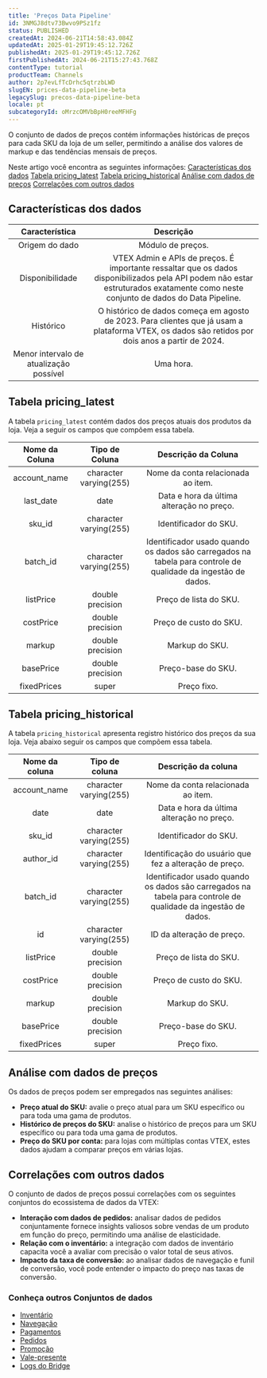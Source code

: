```yaml
---
title: 'Preços Data Pipeline'
id: 3NMGJ8dtv73Bwvo9PSz1fz
status: PUBLISHED
createdAt: 2024-06-21T14:58:43.084Z
updatedAt: 2025-01-29T19:45:12.726Z
publishedAt: 2025-01-29T19:45:12.726Z
firstPublishedAt: 2024-06-21T15:27:43.768Z
contentType: tutorial
productTeam: Channels
author: 2p7evLfTcDrhc5qtrzbLWD
slugEN: prices-data-pipeline-beta
legacySlug: precos-data-pipeline-beta
locale: pt
subcategoryId: oMrzcOMVbBpH0reeMFHFg
---
```


O conjunto de dados de preços contém informações históricas de preços para cada SKU da loja de um seller, permitindo a análise dos valores de markup e das tendências mensais de preços.  

Neste artigo você encontra as seguintes informações:
[Características dos dados](#caracteristicas-dos-dados)
[Tabela pricing_latest](#tabela-pricing-latest)
[Tabela pricing_historical](#tabela-pricing-historical)
[Análise com dados de preços](#analise-com-dados-de-precos)
[Correlações com outros dados](#correlacoes-com-outros-dados)

## Características dos dados
| **Característica** | **Descrição** |
|:------:|:--------:|
| Origem do dado | Módulo de preços. |
| Disponibilidade | VTEX Admin e APIs de preços. É importante ressaltar que os dados disponibilizados pela API podem não estar estruturados exatamente como neste conjunto de dados do Data Pipeline. |
| Histórico | O histórico de dados começa em agosto de 2023. Para clientes que já usam a plataforma VTEX, os dados são retidos por dois anos a partir de 2024.|
| Menor intervalo de atualização possível | Uma hora. | 

## Tabela pricing_latest  

A tabela `pricing_latest` contém dados dos preços atuais dos produtos da loja. Veja a seguir os campos que compõem essa tabela.

| **Nome da Coluna**  | **Tipo de Coluna** 	| **Descrição da Coluna**  |
|:--------:|:--------:|:-----------:|
| account_name | character varying(255) 	| Nome da conta relacionada ao item. |
| last_date | date 	| Data e hora da última alteração no preço. |
| sku_id | character varying(255) | Identificador do SKU. |
| batch_id  | character varying(255) 	| Identificador usado quando os dados são carregados na tabela para controle de qualidade da ingestão de dados. |
| listPrice | double precision | Preço de lista do SKU. |
| costPrice | double precision | Preço de custo do SKU. |
| markup  | double precision 	| Markup do SKU. |
| basePrice| double precision | Preço-base do SKU. |
| fixedPrices| super | Preço fixo.|

## Tabela pricing_historical

A tabela `pricing_historical` apresenta registro histórico dos preços da sua loja. Veja abaixo seguir os campos que compõem essa tabela.  

| **Nome da coluna**  | **Tipo de coluna**  | **Descrição da coluna** |
|:--------:|:---------:|:----------:|
| account_name | character varying(255) | Nome da conta relacionada ao item. |
| date | date  | Data e hora da última alteração no preço. |
| sku_id | character varying(255) 	| Identificador do SKU. |
| author_id | character varying(255) 	| Identificação do usuário que fez a alteração de preço. |
| batch_id | character varying(255) | Identificador usado quando os dados são carregados na tabela para controle de qualidade da ingestão de dados. |
| id | character varying(255) | ID da alteração de preço. |
| listPrice | double precision | Preço de lista do SKU. |
| costPrice | double precision	| Preço de custo do SKU. |
| markup | double precision| Markup do SKU. |
| basePrice | double precision | Preço-base do SKU.|
| fixedPrices | super | Preço fixo.  |

## Análise com dados de preços

Os dados de preços podem ser empregados nas seguintes análises:  

- __Preço atual do SKU:__ avalie o preço atual para um SKU específico ou para toda uma gama de produtos.  
- __Histórico de preços do SKU:__ analise o histórico de preços para um SKU específico ou para toda uma gama de produtos.  
- __Preço do SKU por conta:__ para lojas com múltiplas contas VTEX, estes dados ajudam a comparar preços em várias lojas.  

## Correlações com outros dados  

O conjunto de dados de preços possui correlações com os seguintes conjuntos do ecossistema de dados da VTEX:  

- **Interação com dados de pedidos:** analisar dados de pedidos conjuntamente fornece insights valiosos sobre vendas de um produto em função do preço, permitindo uma análise de elasticidade.  
- **Relação com o inventário:** a integração com dados de inventário capacita você a avaliar com precisão o valor total de seus ativos.  
- **Impacto da taxa de conversão:** ao analisar dados de navegação e funil de conversão, você pode entender o impacto do preço nas taxas de conversão.  

### Conheça outros Conjuntos de dados

- [Inventário](https://help.vtex.com/tutorial/inventario-data-pipeline-beta--2IvKMZV9SNrE6ipBRQr8h2)  
- [Navegação](https://help.vtex.com/tutorial/navegacao-data-pipeline-beta--4X4hK0zdIHN0Xn5x2MLYYd)   
- [Pagamentos](https://help.vtex.com/tutorial/pagamentos-data-pipeline-beta--7LWkFaA1jPabzc5JAt1rGs)  
- [Pedidos](https://help.vtex.com/tutorial/pedidos-data-pipeline-beta--2f3GlRJ5L5IRGVIxOmzrFv) 
- [Promoção](https://help.vtex.com/tutorial/promocoes-data-pipeline-beta--3WZ1syNucDFdvVhfKtA6Qd)
- [Vale-presente](https://help.vtex.com/pt/tutorial/vale-presente-data-pipeline--4XAnyc4scy3OG6RdnD7OEf)
- [Logs do Bridge](https://help.vtex.com/tutorial/logs-do-bridge-data-pipeline--2RFVJZL19nsWBSB4IXA0Z)
